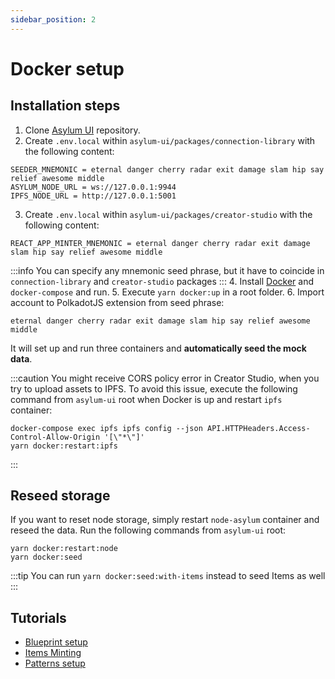 ```yaml
---
sidebar_position: 2
---
```


# Docker setup

## Installation steps

1. Clone [Asylum UI](https://gitlab.com/asylum-space/asylum-ui) repository.
2. Create `.env.local` within `asylum-ui/packages/connection-library` with the following content:
```
SEEDER_MNEMONIC = eternal danger cherry radar exit damage slam hip say relief awesome middle
ASYLUM_NODE_URL = ws://127.0.0.1:9944
IPFS_NODE_URL = http://127.0.0.1:5001
```
3. Create `.env.local` within `asylum-ui/packages/creator-studio` with the following content:
```
REACT_APP_MINTER_MNEMONIC = eternal danger cherry radar exit damage slam hip say relief awesome middle
```
:::info
You can specify any mnemonic seed phrase, but it have to coincide in `connection-library` and `creator-studio` packages
:::
4. Install [Docker](https://docs.docker.com/get-docker/) and `docker-compose` and run.
5. Execute `yarn docker:up` in a root folder.
6. Import account to PolkadotJS extension from seed phrase:

```
eternal danger cherry radar exit damage slam hip say relief awesome middle
```

It will set up and run three containers and **automatically seed the mock data**.

:::caution
You might receive CORS policy error in Creator Studio, when you try to upload assets to IPFS.
To avoid this issue, execute the following command from `asylum-ui` root when Docker is up and restart `ipfs` container:

```
docker-compose exec ipfs ipfs config --json API.HTTPHeaders.Access-Control-Allow-Origin '[\"*\"]'
yarn docker:restart:ipfs
```
:::

## Reseed storage

If you want to reset node storage, simply restart `node-asylum` container and reseed the data.
Run the following commands from `asylum-ui` root:

```
yarn docker:restart:node
yarn docker:seed
```

:::tip
You can run `yarn docker:seed:with-items` instead to seed Items as well
:::

## Tutorials

-  [Blueprint setup](../../tutorials/testing-guide-blueprint-setup)
-  [Items Minting](../../tutorials/testing-guide-items-minting)
-  [Patterns setup](../../tutorials/testing-guide-patterns)

